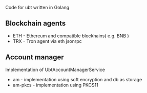 Code for ubt written in Golang

## Blockchain agents
- ETH - Ethereum and compatible blockhains( e.g. BNB )
- TRX - Tron agent via eth jsonrpc

## Account manager
Implementation of UbtAccountManagerService
- am - implementation using soft encryption and db as storage
- am-pkcs - implementation using PKCS11

